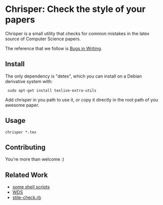 Chrisper: Check the style of your papers
========================================

Chrisper is a small utility that checks for common mistakes in the latex source of Computer Science papers.

The reference that we follow is [Bugs in Writing](http://www.amazon.com/BUGS-Writing-Revised-Guide-Debugging/dp/020137921X).


Install
-------

The only dependency is "detex", which you can install
on a Debian derivative system with:

     sudo apt-get install texlive-extra-utils

Add chrisper in you path to use it, or copy it directly in
the root path of you awesome paper.

Usage
-----
 
    chrisper *.tex

Contributing
------------

You're more than welcome :)

Related Work
-----------
* [some shell scripts](http://matt.might.net/articles/shell-scripts-for-passive-voice-weasel-words-duplicates/)
* [WDS](https://github.com/utapyngo/WritingSmellDetector)
* [stile-check.rb](http://www.cs.umd.edu/~nspring/software/style-check-readme.html)

